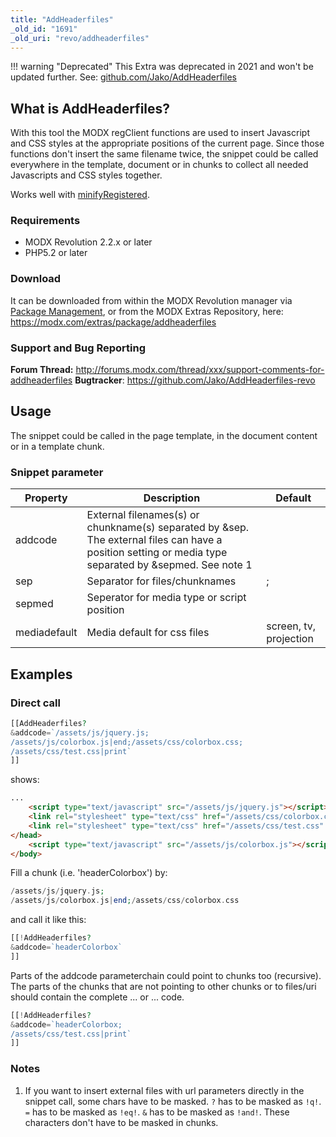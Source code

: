 ```yaml
---
title: "AddHeaderfiles"
_old_id: "1691"
_old_uri: "revo/addheaderfiles"
---
```


!!! warning "Deprecated"
    This Extra was deprecated in 2021 and won't be updated further. See: [github.com/Jako/AddHeaderfiles](https://github.com/Jako/AddHeaderfiles)

## What is AddHeaderfiles?

With this tool the MODX regClient functions are used to insert Javascript and CSS styles at the appropriate positions of the current page. Since those functions don't insert the same filename twice, the snippet could be called everywhere in the template, document or in chunks to collect all needed Javascripts and CSS styles together.

Works well with [minifyRegistered](https://modx.com/extras/package/minifyregistered).

### Requirements

- MODX Revolution 2.2.x or later
- PHP5.2 or later

### Download

It can be downloaded from within the MODX Revolution manager via [Package Management](extending-modx/transport-packages "Package Management"), or from the MODX Extras Repository, here: <https://modx.com/extras/package/addheaderfiles>

### Support and Bug Reporting

**Forum Thread:** <http://forums.modx.com/thread/xxx/support-comments-for-addheaderfiles>
**Bugtracker**: <https://github.com/Jako/AddHeaderfiles-revo>

## Usage

The snippet could be called in the page template, in the document content or in a template chunk.

### Snippet parameter

| Property     | Description                                                                                                                                            | Default                |
| ------------ | ------------------------------------------------------------------------------------------------------------------------------------------------------ | ---------------------- |
| addcode      | External filenames(s) or chunkname(s) separated by &sep. The external files can have a position setting or media type separated by &sepmed. See note 1 |                        |
| sep          | Separator for files/chunknames                                                                                                                         | ;                      |
| sepmed       | Seperator for media type or script position                                                                                                            |                        |  |
| mediadefault | Media default for css files                                                                                                                            | screen, tv, projection |

## Examples

### Direct call

``` php
[[AddHeaderfiles?
&addcode=`/assets/js/jquery.js;
/assets/js/colorbox.js|end;/assets/css/colorbox.css;
/assets/css/test.css|print`
]]
```

shows:

``` html
...
    <script type="text/javascript" src="/assets/js/jquery.js"></script>
    <link rel="stylesheet" type="text/css" href="/assets/css/colorbox.css" media="screen, tv, projection" />
    <link rel="stylesheet" type="text/css" href="/assets/css/test.css" media="print" />
</head>
    <script type="text/javascript" src="/assets/js/colorbox.js"></script>
</body>
```

Fill a chunk (i.e. 'headerColorbox') by:

``` php
/assets/js/jquery.js;
/assets/js/colorbox.js|end;/assets/css/colorbox.css
```

and call it like this:

``` php
[[!AddHeaderfiles?
&addcode=`headerColorbox`
]]
```

Parts of the addcode parameterchain could point to chunks too (recursive). The parts of the chunks that are not pointing to other chunks or to files/uri should contain the complete ... or ... code.

``` php
[[!AddHeaderfiles?
&addcode=`headerColorbox;
/assets/css/test.css|print`
]]
```

### Notes

1. If you want to insert external files with url parameters directly in the snippet call, some chars have to be masked. `?` has to be masked as `!q!`. `=` has to be masked as `!eq!`. `&` has to be masked as `!and!`. These characters don't have to be masked in chunks.
